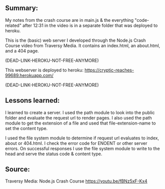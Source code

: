 ## Summary:
My notes from the crash course are in main.js & the everything "code-related" after 12:31 in the video is in a separate folder that was deployed to heroku.

This is the (basic) web server I developed through the Node.js Crash Course video from Traversy Media. 
It contains an index.html, an about.html, and a 404 page.

(DEAD-LINK-HEROKU-NOT-FREE-ANYMORE) 

This webserver is deployed to heroku: https://cryptic-reaches-99689.herokuapp.com/ 

(DEAD-LINK-HEROKU-NOT-FREE-ANYMORE) 

## Lessons learned:
I learned to create a server. I used the path module to look into the public folder and evaluate the request url to render pages. I also used the path module to get the extension of a file and used that file-extension-name to set the content type.

I used the file system module to determine if request url evaluates to index, about or 404.html. I check the error code for ENOENT or other server errors. 
On successful responses I use the file system module to write to the head and serve the status code & content type.

## Source:
Traversy Media: Node.js Crash Course
https://youtu.be/fBNz5xF-Kx4
